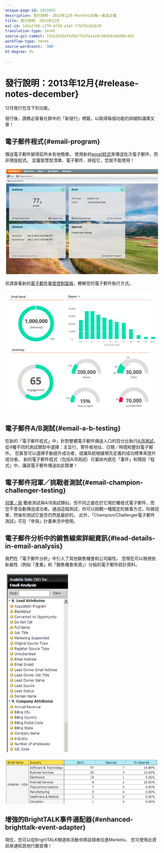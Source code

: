 ```yaml
---
unique-page-id: 2951052
description: 發行說明- 2013年12月-Marketo文檔——產品文檔
title: 發行說明- 2013年12月
exl-id: 145e2706-c770-4f39-a1ef-77b7912b1b70
translation-type: tm+mt
source-git-commit: 72e1d29347bd5b77107da1e9c30169cb6490c432
workflow-type: tm+mt
source-wordcount: '308'
ht-degree: 0%

---
```


# 發行說明：2013年12月{#release-notes-december}

12月發行包含下列功能。

發行後，請務必查看社群中的「新發行」標籤，以取得每個功能的詳細知識庫文章！

## 電子郵件程式{#email-program}

傳送電子郵件變得前所未有地簡單。 使用新的[email程式](/help/marketo/product-docs/email-marketing/email-programs/creating-an-email-program/understanding-email-programs.md)來傳送批次電子郵件，而非預設程式。 定義智慧型清單、電子郵件、排程它，您就不能使用！

![](assets/image2014-9-22-17-3a19-3a55.png)

另請查看新的[電子郵件量度控制面板](/help/marketo/product-docs/email-marketing/email-programs/email-program-data/view-the-email-program-dashboard.md)，瞭解您的電子郵件執行方式。

![](assets/image2014-9-22-17-3a20-3a14.png)

## 電子郵件A/B測試{#email-a-b-testing}

在新的「電子郵件程式」中，針對整體電子郵件傳送人口的百分比執行[A/B測試](/help/marketo/product-docs/email-marketing/email-programs/email-program-actions/email-test-a-b-test/add-an-a-b-test.md)。 從4種不同的測試類型中選擇：主旨行、寄件者地址、日期／時間和整封電子郵件。 您甚至可以選擇手動提升成功者，或讓系統根據預先定義的成功標準來提升成功者。 新的電子郵件程式（包括A/B測試）可巢狀內嵌在「事件」和預設「程式」中，讓該電子郵件傳送如此簡單！

## 電子郵件冠軍／挑戰者測試{#email-champion-challenger-testing}

[冠軍／挑](/help/marketo/product-docs/email-marketing/general/functions-in-the-editor/email-tests-champion-challenger/add-an-email-champion-challenger.md) 戰者測試與A/B測試類似，但不同之處在於它用於觸發式電子郵件，而您不會自動傳送成功者。通過這個測試，你可以挑戰一種既定的做事方式，叫做冠軍，然後你測試它是否仍然是最好的。 此外，「Champion/Challenger電子郵件測試」可在「參與」計畫串流中使用。

## 電子郵件分析中的銷售線索詳細資訊{#lead-details-in-email-analysis}

我們在「電子郵件分析」中引入了其他銷售機會和公司屬性。 您現在可以檢視依新屬性（例如「產業」和「銷售機會來源」）分組的電子郵件統計資料。

![](assets/image2014-9-22-17-3a20-3a43.png)

![](assets/image2014-9-22-17-3a21-3a18.png)

## 增強的BrightTALK事件適配器{#enhanced-brighttalk-event-adapter}

現在，您可以從BrightTALK頻道和活動中將註冊者拉進Marketo。 您可使用此資訊來通知其他行銷宣傳！

